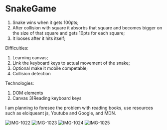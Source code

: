 # SnakeGame

1) Snake wins when it gets 100pts;
2) After collision with square it absorbs that square and becomes bigger on the size of that square and gets 10pts for each 
square;
3) It looses after it hits itself;

Difficulties:
1) Learning canvas;
2) Link the keyboard keys to actual movement of the snake;
3) Optional make it mobile competable;
4) Collision detection

Technologies:
1) DOM elements
2) Canvas
3)Reading keyboard keys

I am planning to foresee the problem with reading books, use resources such as eloiqueant js, Youtube and Google, and MDN.

![IMG-1022](https://user-images.githubusercontent.com/39839481/55360497-8a1b7080-54a2-11e9-870e-170b847715b9.JPG)
![IMG-1023](https://user-images.githubusercontent.com/39839481/55360498-8a1b7080-54a2-11e9-817c-b6dd4f04b92c.JPG)
![IMG-1024](https://user-images.githubusercontent.com/39839481/55360499-8a1b7080-54a2-11e9-8c11-370e75c0347a.JPG)
![IMG-1025](https://user-images.githubusercontent.com/39839481/55360500-8a1b7080-54a2-11e9-93ae-7fd037774fbc.JPG)
